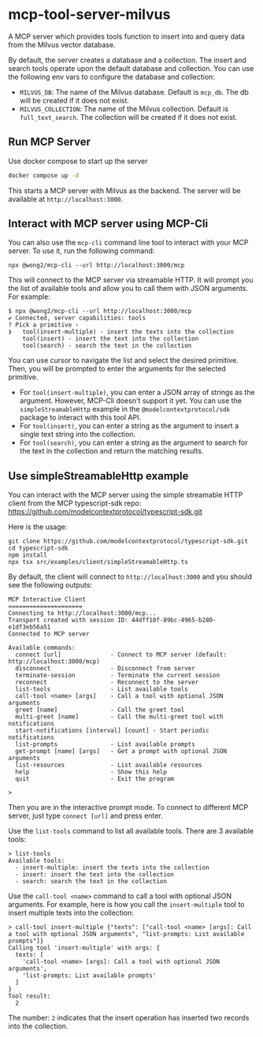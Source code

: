 # mcp-tool-server-milvus
A MCP server which provides tools function to insert into and query data from the Milvus vector database.

By default, the server creates a database and a collection. The insert and search tools operate upon
the default database and collection. You can use the following env vars to configure the database and collection:
- `MILVUS_DB`: The name of the Milvus database. Default is `mcp_db`. The db will be created if it does not exist.
- `MILVUS_COLLECTION`: The name of the Milvus collection. Default is `full_text_search`.
  The collection will be created if it does not exist.

## Run MCP Server

Use docker compose to start up the server
```bash
docker compose up -d
```

This starts a MCP server with Milvus as the backend. The server will be available at `http://localhost:3000`.

## Interact with MCP server using MCP-Cli

You can also use the `mcp-cli` command line tool to interact with your MCP server. To use it, run the following command:
```
npx @wong2/mcp-cli --url http://localhost:3000/mcp
```
This will connect to the MCP server via streamable HTTP. It will prompt you the list of available tools and allow you to call them with JSON arguments. For example:
```
$ npx @wong2/mcp-cli --url http://localhost:3000/mcp
✔ Connected, server capabilities: tools
? Pick a primitive ›
❯   tool(insert-multiple) - insert the texts into the collection
    tool(insert) - insert the text into the collection
    tool(search) - search the text in the collection
```
You can use cursor to navigate the list and select the desired primitive. Then, you will be prompted to enter the arguments for the selected primitive.

- For `tool(insert-multiple)`, you can enter a JSON array of strings as the argument. However, MCP-Cli doesn't support
  it yet. You can use the `simpleStreamableHttp` example in the `@modelcontextprotocol/sdk` package to interact with
  this tool API.
- For `tool(insert)`, you can enter a string as the argument to insert a single text string into the collection.
- For `tool(search)`, you can enter a string as the argument to search for the text in the collection and return
  the matching results.


## Use simpleStreamableHttp example
You can interact with the MCP server using the simple streamable HTTP client from the MCP typescript-sdk repo:
https://github.com/modelcontextprotocol/typescript-sdk.git

Here is the usage:
```
git clone https://github.com/modelcontextprotocol/typescript-sdk.git
cd typescript-sdk
npm install
npx tsx src/examples/client/simpleStreamableHttp.ts
```
By default, the client will connect to `http://localhost:3000` and you should see the following outputs:
```
MCP Interactive Client
=====================
Connecting to http://localhost:3000/mcp...
Transport created with session ID: 44dff10f-89bc-4965-b280-e1df3eb56a51
Connected to MCP server

Available commands:
  connect [url]              - Connect to MCP server (default: http://localhost:3000/mcp)
  disconnect                 - Disconnect from server
  terminate-session          - Terminate the current session
  reconnect                  - Reconnect to the server
  list-tools                 - List available tools
  call-tool <name> [args]    - Call a tool with optional JSON arguments
  greet [name]               - Call the greet tool
  multi-greet [name]         - Call the multi-greet tool with notifications
  start-notifications [interval] [count] - Start periodic notifications
  list-prompts               - List available prompts
  get-prompt [name] [args]   - Get a prompt with optional JSON arguments
  list-resources             - List available resources
  help                       - Show this help
  quit                       - Exit the program

>
```

Then you are in the interactive prompt mode. To connect to different MCP server, just type `connect [url]` and press enter.

Use the `list-tools` command to list all available tools. There are 3 available tools:
```
> list-tools
Available tools:
  - insert-multiple: insert the texts into the collection
  - insert: insert the text into the collection
  - search: search the text in the collection
```

Use the `call-tool <name>` command to call a tool with optional JSON arguments. For example, here is how you call
the `insert-multiple` tool to insert multiple texts into the collection:
```
> call-tool insert-multiple {"texts": ["call-tool <name> [args]: Call a tool with optional JSON arguments", "list-prompts: List available prompts"]}
Calling tool 'insert-multiple' with args: {
  texts: [
    'call-tool <name> [args]: Call a tool with optional JSON arguments',
    'list-prompts: List available prompts'
  ]
}
Tool result:
  2
```

The number: `2` indicates that the insert operation has inserted two records into the collection.